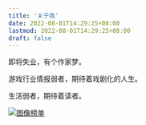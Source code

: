 ```yaml
---
title: '关于我'
date: 2022-08-01T14:29:25+08:00
lastmod: 2022-08-01T14:29:25+08:00
draft: false
---
```


即将失业，有个作家梦。

游戏行业情报弱者，期待着戏剧化的人生。

生活弱者，期待着读者。

[![图像榜单](https://bangumi.tv/chart/img/159769)](https://bangumi.tv/user/srvenx)
